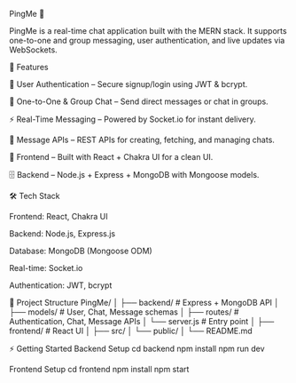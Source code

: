 PingMe 💬

PingMe is a real-time chat application built with the MERN stack. It supports one-to-one and group messaging, user authentication, and live updates via WebSockets.

🚀 Features

🔐 User Authentication – Secure signup/login using JWT & bcrypt.

👥 One-to-One & Group Chat – Send direct messages or chat in groups.

⚡ Real-Time Messaging – Powered by Socket.io for instant delivery.

📩 Message APIs – REST APIs for creating, fetching, and managing chats.

🎨 Frontend – Built with React + Chakra UI for a clean UI.

🗄️ Backend – Node.js + Express + MongoDB with Mongoose models.

🛠️ Tech Stack

Frontend: React, Chakra UI

Backend: Node.js, Express.js

Database: MongoDB (Mongoose ODM)

Real-time: Socket.io

Authentication: JWT, bcrypt

📂 Project Structure
PingMe/
│
├── backend/        # Express + MongoDB API
│   ├── models/     # User, Chat, Message schemas
│   ├── routes/     # Authentication, Chat, Message APIs
│   └── server.js   # Entry point
│
├── frontend/       # React UI
│   ├── src/
│   └── public/
│
└── README.md

⚡ Getting Started
Backend Setup
cd backend
npm install
npm run dev

Frontend Setup
cd frontend
npm install
npm start
